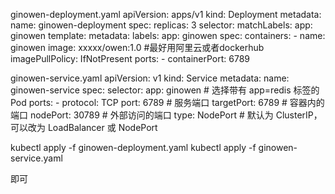 ginowen-deployment.yaml
  apiVersion: apps/v1
  kind: Deployment
  metadata:
    name: ginowen-deployment
  spec:
    replicas: 3
    selector:
      matchLabels:
        app: ginowen
    template:
      metadata:
        labels:
          app: ginowen
      spec:
        containers:
        - name: ginowen
          image: xxxxx/owen:1.0   #最好用阿里云或者dockerhub
          imagePullPolicy: IfNotPresent
          ports:
          - containerPort: 6789

ginowen-service.yaml
  apiVersion: v1
  kind: Service
  metadata:
    name: ginowen-service
  spec:
    selector:
      app: ginowen  # 选择带有 app=redis 标签的 Pod
    ports:
      - protocol: TCP
        port: 6789  # 服务端口
        targetPort: 6789  # 容器内的端口
        nodePort: 30789  # 外部访问的端口
    type: NodePort  # 默认为 ClusterIP，可以改为 LoadBalancer 或 NodePort




kubectl apply -f ginowen-deployment.yaml
kubectl apply -f ginowen-service.yaml


即可
